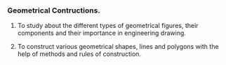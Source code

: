 ### Geometrical Contructions.

1. To study about the different types of geometrical figures, their components and their importance in engineering drawing.  

2. To construct various geometrical shapes, lines and polygons with the help of methods and rules of construction.